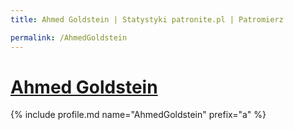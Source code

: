 ```yaml
---
title: Ahmed Goldstein | Statystyki patronite.pl | Patromierz

permalink: /AhmedGoldstein
---
```


# [Ahmed Goldstein](https://patronite.pl/AhmedGoldstein)

{% include profile.md name="AhmedGoldstein" prefix="a" %}
